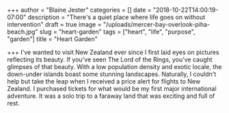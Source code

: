 +++
author = "Blaine Jester"
categories = []
date = "2018-10-22T14:00:19-07:00"
description = "There's a quiet place where life goes on without intervention"
draft = true
image = "/uploads/mercer-bay-overlook-piha-beach.jpg"
slug = "heart-garden"
tags = ["heart", "life", "purpose", "garden"]
title = "Heart Garden"

+++
I've wanted to visit New Zealand ever since I first laid eyes on pictures reflecting its beauty. If you've seen The Lord of the Rings, you've caught glimpses of that beauty. With a low population density and exotic locale, the down-under islands boast some stunning landscapes. Naturally, I couldn't help but take the leap when I received a price alert for flights to New Zealand. I purchased tickets for what would be my first major international adventure. It was a solo trip to a faraway land that was exciting and full of rest.